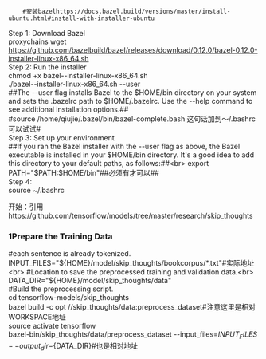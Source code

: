 		#安装bazelhttps://docs.bazel.build/versions/master/install-ubuntu.html#install-with-installer-ubuntu
Step 1: Download Bazel<br>
proxychains wget https://github.com/bazelbuild/bazel/releases/download/0.12.0/bazel-0.12.0-installer-linux-x86_64.sh<br>
Step 2: Run the installer<br>
chmod +x bazel-<version>-installer-linux-x86_64.sh<br>
./bazel-<version>-installer-linux-x86_64.sh --user<br>
##The --user flag installs Bazel to the $HOME/bin directory on your system and sets the .bazelrc path to $HOME/.bazelrc. Use the --help command to see additional installation options.##<br>
#source /home/qiujie/.bazel/bin/bazel-complete.bash 这句话加到～/.bashrc可以试试#<br>
Step 3: Set up your environment<br>
##If you ran the Bazel installer with the --user flag as above, the Bazel executable is installed in your $HOME/bin directory. It's a good idea to add this directory to your default paths, as follows:##<br>
export PATH="$PATH:$HOME/bin"##必须有才可以##<br>
Step 4:<br>
source ~/.bashrc<br>

开始：引用https://github.com/tensorflow/models/tree/master/research/skip_thoughts<br>
### 1Prepare the Training Data<br>
#each sentence is already tokenized.<br>
INPUT_FILES="${HOME}/model/skip_thoughts/bookcorpus/*.txt"#实际地址<br>
#Location to save the preprocessed training and validation data.<br>
DATA_DIR="${HOME}/model/skip_thoughts/data"<br>
#Build the preprocessing script.<br>
cd tensorflow-models/skip_thoughts<br>
bazel build -c opt //skip_thoughts/data:preprocess_dataset#注意这里是相对WORKSPACE地址<br>
source activate tensorflow<br>
bazel-bin/skip_thoughts/data/preprocess_dataset   --input_files=${INPUT_FILES}   --output_dir=${DATA_DIR}#也是相对地址<br>



